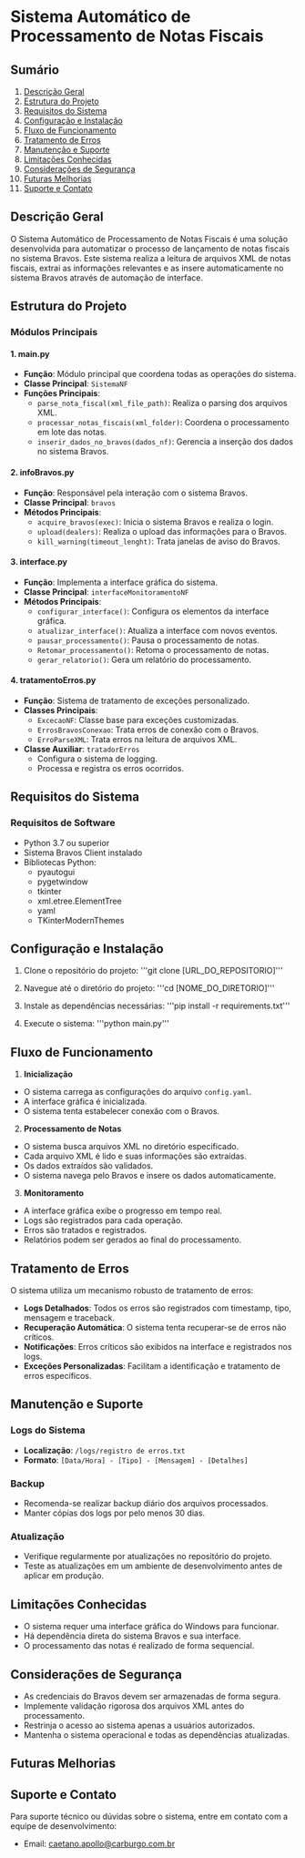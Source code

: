 # Sistema Automático de Processamento de Notas Fiscais

## Sumário
1. [Descrição Geral](#descrição-geral)
2. [Estrutura do Projeto](#estrutura-do-projeto)
3. [Requisitos do Sistema](#requisitos-do-sistema)
4. [Configuração e Instalação](#configuração-e-instalação)
5. [Fluxo de Funcionamento](#fluxo-de-funcionamento)
6. [Tratamento de Erros](#tratamento-de-erros)
7. [Manutenção e Suporte](#manutenção-e-suporte)
8. [Limitações Conhecidas](#limitações-conhecidas)
9. [Considerações de Segurança](#considerações-de-segurança)
10. [Futuras Melhorias](#futuras-melhorias)
11. [Suporte e Contato](#suporte-e-contato)

## Descrição Geral

O Sistema Automático de Processamento de Notas Fiscais é uma solução desenvolvida para automatizar o processo de lançamento de notas fiscais no sistema Bravos. Este sistema realiza a leitura de arquivos XML de notas fiscais, extrai as informações relevantes e as insere automaticamente no sistema Bravos através de automação de interface.

## Estrutura do Projeto

### Módulos Principais

#### 1. main.py
- **Função**: Módulo principal que coordena todas as operações do sistema.
- **Classe Principal**: `SistemaNF`
- **Funções Principais**:
  - `parse_nota_fiscal(xml_file_path)`: Realiza o parsing dos arquivos XML.
  - `processar_notas_fiscais(xml_folder)`: Coordena o processamento em lote das notas.
  - `inserir_dados_no_bravos(dados_nf)`: Gerencia a inserção dos dados no sistema Bravos.

#### 2. infoBravos.py
- **Função**: Responsável pela interação com o sistema Bravos.
- **Classe Principal**: `bravos`
- **Métodos Principais**:
  - `acquire_bravos(exec)`: Inicia o sistema Bravos e realiza o login.
  - `upload(dealers)`: Realiza o upload das informações para o Bravos.
  - `kill_warning(timeout_lenght)`: Trata janelas de aviso do Bravos.

#### 3. interface.py
- **Função**: Implementa a interface gráfica do sistema.
- **Classe Principal**: `interfaceMonitoramentoNF`
- **Métodos Principais**:
  - `configurar_interface()`: Configura os elementos da interface gráfica.
  - `atualizar_interface()`: Atualiza a interface com novos eventos.
  - `pausar_processamento()`: Pausa o processamento de notas.
  - `Retomar_processamento()`: Retoma o processamento de notas.
  - `gerar_relatorio()`: Gera um relatório do processamento.

#### 4. tratamentoErros.py
- **Função**: Sistema de tratamento de exceções personalizado.
- **Classes Principais**:
  - `ExcecaoNF`: Classe base para exceções customizadas.
  - `ErrosBravosConexao`: Trata erros de conexão com o Bravos.
  - `ErroParseXML`: Trata erros na leitura de arquivos XML.
- **Classe Auxiliar**: `tratadorErros`
  - Configura o sistema de logging.
  - Processa e registra os erros ocorridos.

## Requisitos do Sistema

### Requisitos de Software
- Python 3.7 ou superior
- Sistema Bravos Client instalado
- Bibliotecas Python:
  - pyautogui
  - pygetwindow
  - tkinter
  - xml.etree.ElementTree
  - yaml
  - TKinterModernThemes

## Configuração e Instalação

1. Clone o repositório do projeto:
'''git clone [URL_DO_REPOSITORIO]'''

2. Navegue até o diretório do projeto:
'''cd [NOME_DO_DIRETORIO]'''

3. Instale as dependências necessárias:
'''pip install -r requirements.txt'''

4. Execute o sistema:
'''python main.py'''

## Fluxo de Funcionamento

1. **Inicialização**
- O sistema carrega as configurações do arquivo `config.yaml`.
- A interface gráfica é inicializada.
- O sistema tenta estabelecer conexão com o Bravos.

2. **Processamento de Notas**
- O sistema busca arquivos XML no diretório especificado.
- Cada arquivo XML é lido e suas informações são extraídas.
- Os dados extraídos são validados.
- O sistema navega pelo Bravos e insere os dados automaticamente.

3. **Monitoramento**
- A interface gráfica exibe o progresso em tempo real.
- Logs são registrados para cada operação.
- Erros são tratados e registrados.
- Relatórios podem ser gerados ao final do processamento.

## Tratamento de Erros

O sistema utiliza um mecanismo robusto de tratamento de erros:

- **Logs Detalhados**: Todos os erros são registrados com timestamp, tipo, mensagem e traceback.
- **Recuperação Automática**: O sistema tenta recuperar-se de erros não críticos.
- **Notificações**: Erros críticos são exibidos na interface e registrados nos logs.
- **Exceções Personalizadas**: Facilitam a identificação e tratamento de erros específicos.

## Manutenção e Suporte

### Logs do Sistema
- **Localização**: `/logs/registro de erros.txt`
- **Formato**: `[Data/Hora] - [Tipo] - [Mensagem] - [Detalhes]`

### Backup
- Recomenda-se realizar backup diário dos arquivos processados.
- Manter cópias dos logs por pelo menos 30 dias.

### Atualização
- Verifique regularmente por atualizações no repositório do projeto.
- Teste as atualizações em um ambiente de desenvolvimento antes de aplicar em produção.

## Limitações Conhecidas

- O sistema requer uma interface gráfica do Windows para funcionar.
- Há dependência direta do sistema Bravos e sua interface.
- O processamento das notas é realizado de forma sequencial.

## Considerações de Segurança

- As credenciais do Bravos devem ser armazenadas de forma segura.
- Implemente validação rigorosa dos arquivos XML antes do processamento.
- Restrinja o acesso ao sistema apenas a usuários autorizados.
- Mantenha o sistema operacional e todas as dependências atualizadas.

## Futuras Melhorias

## Suporte e Contato

Para suporte técnico ou dúvidas sobre o sistema, entre em contato com a equipe de desenvolvimento:

- Email: caetano.apollo@carburgo.com.br

